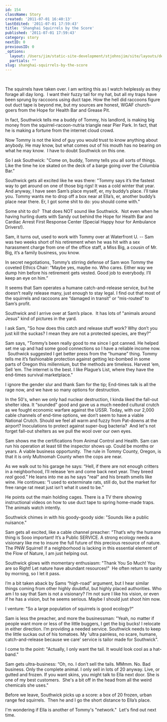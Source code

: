 ```yaml
---
id: 154
className: Story
created: '2011-07-01 16:40:13'
lastEdited: '2011-07-01 17:59:43'
title: 'Shanghai Squirrels by the Score'
published: '2011-07-01 17:59:43'
category: story
nextID: 0
previousID: 0
_options:
  layout: /Users/jim/static-site-development/stjohnsjim/site/layouts/default.static.ttml
  partials: ""
slug: shanghai-squirrels-by-the-score
---
```

<p><span  id="1309567859575S">&nbsp;</span></p>
<p>The squirrels have taken over.  I am writing this as I watch helplessly as they forage all day long. &nbsp;I want their fuzzy tail for my hat, but all my traps have been sprung by raccoons using duct tape.  How the hell did raccoons figure out duct tape is beyond me, but my sources are honest, WGAF church-goers from the Hope for Health Bar and Grease Pit.</p>
<p>In fact, Southwick tells me a buddy of Tommy, his landlord, is making big money from the squirrel-racoon-nutria triangle near Pier Park.  In fact, that he is making a fortune from the internet cloud crowd.</p>
<p>Now Tommy is not the kind of guy you would trust to know anything about anybody.  He may know, but what comes out of his mouth has no bearing on what he may know. &nbsp;I have to doubt Southwick on this one.</p>
<p>So I ask Southwick: &quot;Come on, buddy, Tommy tells you all sorts of things.  Like the time he ice skated on the deck of a barge going over the Columbia Bar.&quot;</p>
<p>Southwick gets all excited like he was there: &quot;Tommy says it&rsquo;s the fastest way to get around on one of those big rigs! It was a cold winter that year.   And anyway, I have seen Sam&rsquo;s place myself, er, my buddy&rsquo;s place.  I&rsquo;ll take you.  Tommy wants me to drop off a box near at Ella&rsquo;s, er, another buddy&rsquo;s place near there. Er, I got some shit to do: you should come with.&quot;</p>
<p>Some shit to do? &nbsp;That does NOT sound like Southwick. &nbsp;Not even when he having hurling duets with Sandy out behind the Hope for Health Bar and Cardiac Arrest First Response Center (Special Happy hour for Ambulance Drivers!).</p>
<p >Sam, it turns out, used to work with Tommy over at Waterfront U. -- Sam was two weeks short of his retirement when he was hit with a sex harassment charge from one of the office staff, a Miss Big, a cousin of Mr. Big,  it&rsquo;s a family business, you know.</p>
<p >In secret negotiations, Tommy&rsquo;s stirring defense of Sam won Tommy the coveted Ethics Chair: &ldquo;Maybe yes, maybe no.  Who cares. Either way we dump him before his retirement gets vested.  Good job to everybody.  I&rsquo;ll keep an eye on him.&rdquo;</p>
<p>It seems that Sam operates a humane catch-and-release service, but he doesn&rsquo;t really release many, just enough to stay legal.  I find out that most of the squirrels and raccoons are &ldquo;damaged in transit&rdquo; or &ldquo;mis-routed&rdquo; to Sam&rsquo;s profit.</p>
<p>Southwick and I arrive over at Sam&rsquo;s place. &nbsp;It has lots of &quot;animals around Jesus&quot; kind of pictures in the yard.</p>
<p>I ask Sam, &quot;So how does this catch and release stuff work?  Why don&rsquo;t you just kill the suckas?  I mean they are not a protected species, are they?&quot;</p>
<p>Sam says, &quot;Tommy&rsquo;s been really good to me since I got canned.  He helped set me up and had some good connections so I have a reliable income now. &nbsp; Southwick suggested I get better press from the &ldquo;humane&rdquo; thing.  Tommy tells me it&rsquo;s fashionable protection against getting lez-bombed in some parts of Oregon this millennium, but the methods are timeless. Harvest &lsquo;em, Sell &lsquo;em.  The internet is the best.  I like Plague&rsquo;s List, where they have the end-times survival marketplace.&quot;</p>
<p>I ignore the gender slur and thank Sam for the tip; End-times talk is all the rage now, and we have so many options for destruction.</p>
<p >In the 50's, when we only had nuclear destruction, I kinda liked the fall-out shelter idea.  It &ldquo;sounded&rdquo; good and gave us a much needed cultural crutch as we fought economic warfare against the USSR.  Today, with our 2,000 cable channels of end-time options, we don&rsquo;t seem to have a viable National Crutch.  Should we feel all warm and fuzzy from Pat-downs at the airport? Inoculations to protect against super-bug bacteria? &nbsp;And let's not forget fall-out shelters as we pull the wool over our own eyes.</p>
<p>Sam shows me the certifications from Animal Control and Health.  Sam can run his operation at least till the inspector shows up.  Could be months or years.  A viable business opportunity. &nbsp;The rule in Tommy County, Oregon, is that it is only Multnomah County when the cops are near.</p>
<p>As we walk out to his garage he says: &ldquo;Hell, if there are not enough critters in a neighborhood, I&rsquo;ll release &lsquo;em and come back next year.  They breed <i>real</i> good.&rdquo;  He leans into me as he says &quot;real&quot; and his breath smells like wine.  He continues:  &ldquo;I used to exterminate rats, still do, but the market for free range rat meat just isn&rsquo;t what it used to be.&rdquo;</p>
<p>He points out the main holding cages.  There is a TV there showing instructional videos on how to use duct tape to spring home-made traps.  The animals watch intently.</p>
<p>Southwick chimes in with his goody-goody side: &quot;Sounds like a public nuisance.&quot;</p>
<p>Sam gets all excited, like a cable channel preacher: &quot;That&rsquo;s why the humane thing is Sooo important!  It&rsquo;s a Public SERVICE.  A strong ecology needs a visionary like me to insure the full future of this precious resource of nature.  The PNW Squirrel!  If a neighborhood is lacking in this essential element of the Flow of Nature, I am just helping out.</p>
<p>Southwick glows with momentary enthusiasm: &quot;Thank You So Much! You are so Right!  Let nature have abundant resources!&quot; &nbsp;He often return to sanity by morning, so I let it pass.</p>
<p>I&rsquo;m a bit taken aback by Sams &ldquo;high-road&rdquo; argument, but I hear similar things coming from other highly doubtful, but highly placed authorities.  Who am I to say that Sam is not a visionary?  I&rsquo;m not sure I like his vision, or even if he has a vision, but he seems serious. Maybe I should just shoot him now.</p>
<p>I venture: &quot;So a large population of squirrels is good ecology?&quot;</p>
<p>Sam is less the preacher, and more the businessman: &quot;Yeah, no matter if people want more or less of the little buggers, I get the big bucks!  I relocate in either direction.  I&rsquo;m providing a needed service.  Southwick needs to keep the little suckas out of his tomatoes.  My 'ultra painless, no scare, humane, catch-and-release because we care' service is tailor made for Southwick&quot;.</p>
<p>I come to the point: &quot;Actually, I only want the tail.  It would look cool as a hat-band.&quot;</p>
<p>Sam gets ultra-business: &ldquo;Oh, no.  I don&rsquo;t sell the tails.  MMmm.  No. Bad business.  Only the complete animal.    I only sell in lots of 20 anyway. Live, or gutted and frozen.  If you want skins, you might talk to Ella next door.  She is one of my best customers. &nbsp;She's a bit off in the head from all the weird chemicals she uses.&quot;</p>
<p>Before we leave,&nbsp;Southwick picks up a score: a box of 20 frozen, urban range fed squirrels.&nbsp; Then he and I go the short distance to Ella&rsquo;s place.</p>
<p >I'm wondering if Ella is another of Tommy's &quot;network.&quot; &nbsp;Let's find out next time.</p>